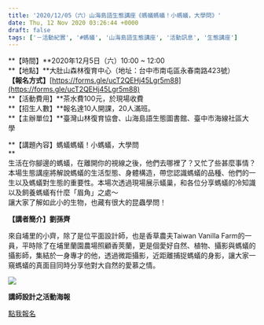 ```yaml
---
title: '2020/12/05（六）山海島語生態講座《螞蟻螞蟻！小螞蟻，大學問》'
date: Thu, 12 Nov 2020 03:26:44 +0000
draft: false
tags: ['－活動紀實', '#螞蟻', '山海島語生態講座', '活動訊息', '生態講座']
---
```


**【時間】**2020年12月5日（六）10:00 ~ 12:00  
**【地點】**大肚山森林復育中心（地址：台中市南屯區永春南路423號）  
**【報名方式】**[https://forms.gle/ucT2QEHj45Lgr5m88](https://forms.gle/ucT2QEHj45Lgr5m88)  
**【活動費用】**茶水費100元，於現場收費  
**【招生人數】**報名達10人開課，20人滿班。  
**【主辦單位】**臺灣山林復育協會、山海島語生態圖書館、臺中市海線社區大學

**【講題內容】螞蟻螞蟻！小螞蟻，大學問  
**  
生活在你腳邊的螞蟻，在離開你的視線之後，他們去哪裡了？又忙了些甚麼事情？本場生態講座將解說螞蟻的生活型態、身體構造，帶您認識螞蟻的品種、他們的一生以及螞蟻對生態的重要性。本場次透過現場展示蟻巢，和各位分享螞蟻的冷知識以及飼養螞蟻有什麼「眉角」之處～  
讓大家了解如此小的生物，也藏有很大的昆蟲學問！

**【講者簡介】劉孫齊**

來自埔里的小齊，除了是位平面設計師，也是香草農夫Taiwan Vanilla Farm的一員，平時除了在埔里蘭園農場照顧香莢蘭，更是個愛好自然、植物、攝影與螞蟻的攝影師，集結於一身專才的他，透過微距攝影，近距離捕捉螞蟻的身影，讓大家一窺螞蟻的真面目同時分享他對大自然的愛慕之情。

![](https://www.reforestation.tw/wp-content/uploads/2020/11/螞蟻DM-3_工作區域-1.jpg)

**講師設計之活動海報**

[點我報名](https://forms.gle/wfPR8PorDPZfaZMRA)